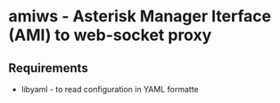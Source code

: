 # amiws - Asterisk Manager Iterface (AMI) to web-socket proxy

## Requirements
* libyaml - to read configuration in YAML formatte

